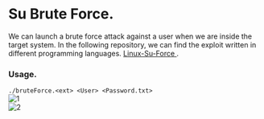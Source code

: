 # Su Brute Force.
We can launch a brute force attack against a user when we are inside the target system. In the following repository, we can find the exploit written in different programming languages. [Linux-Su-Force ](https://github.com/Maalfer/Sudo_BruteForce/tree/main).<br />
### Usage.
`./bruteForce.<ext> <User> <Password.txt>`<br />
![1](https://github.com/alejandro-pentest/Privilege-Escalation-Cheat-sheet/assets/161533623/0e7278e2-c9c6-4696-9ddc-a1d95865a10a)<br />
![2](https://github.com/alejandro-pentest/Privilege-Escalation-Cheat-sheet/assets/161533623/e8092ff1-9790-4da1-930f-1aa8a6a33f63)
